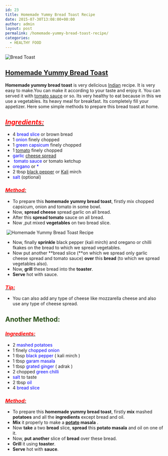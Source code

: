 ```yaml
---
id: 23
title: Homemade Yummy Bread Toast Recipe
date: 2015-07-30T13:08:00+00:00
author: admin
layout: post
permalink: /homemade-yummy-bread-toast-recipe/
categories:
  - HEALTHY FOOD
---
```


![Bread Toast]({{site.url}}/wp-content/uploads/2015/07/2015-04-11-16.44.28-300x225.jpg)

## <span style="text-decoration: underline;">Homemade Yummy [Bread](http://en.wikipedia.org/wiki/Bread "Bread") [Toast](http://en.wikipedia.org/wiki/Toast "Toast")</span>

**Homemade yummy bread toast** is very delicious [Indian](http://en.wikipedia.org/wiki/Indian_cuisine "Indian cuisine") recipe. It is very easy to make.You can make it according to your taste and enjoy it. You can served it with [tomato sauce](http://en.wikipedia.org/wiki/Tomato_sauce "Tomato sauce") or so. Its very healthy to eat because in this we use a vegetables. Its heavy meal for breakfast. Its completely fill your appetizer. Here some simple methods to prepare this bread toast at home.

## _<u><span style="color: red;">Ingredients:</span></u>_

*   4 <span style="color: blue;">bread slice</span> or brown bread
*   1 <span style="color: blue;">onion</span> finely chopped
*   1 <span style="color: blue;">green capsicum</span> finely chopped
*   1 [tomato](http://en.wikipedia.org/wiki/Tomato "Tomato") finely chopped
*   <span style="color: blue;">garlic</span> [cheese spread](http://en.wikipedia.org/wiki/Cheese_spread "Cheese spread")
*   <span style="color: blue;"> tomato sauce</span> or tomato ketchup
*   <span style="color: blue;">oregano</span> or <span style="color: blue;">*</span>
*   2 tbsp [black pepper](http://en.wikipedia.org/wiki/Black_pepper "Black pepper") or [Kali](http://en.wikipedia.org/wiki/Kali "Kali") mirch
*   <span style="color: blue;">salt</span> (optional)

### _<u><span style="color: red;">Method:</span></u>_

*   To prepare this **homemade yummy bread toast**, firstly mix chopped capsicum, onion and tomato in some bowl.
*   Now, **spread cheese** spread garlic on all bread.
*   After this **spread tomato** sauce on all bread.
*   Now ,put mixed **vegetables** on two bread slice.

 ![Homemade Yummy Bread Toast Recipe]({{site.url}}/wp-content/uploads/2015/07/2015-04-11-16.40.49-300x225.jpg)

*   Now, finally **sprinkle** black pepper (kali mirch) and oregano or chilli fkakes on the bread to which we spread vegetables.
*   Now put another **bread slice (**on which we spread only garlic cheese spread and tomato sauce) **over** this **bread** (to which we spread vegetables also).
*   Now, **grill** these bread into the **toaster**.
*   **Serve** hot with sauce.

### <u>_<span style="color: red;">Tip:</span>_</u>

*   You can also add any type of cheese like mozzarella cheese and also use any type of cheese spread.

## <span style="color: #274e13;">Another Method:</span>  

### _<u><span style="color: red;">Ingredients:</span></u>_

*   2 <span style="color: blue;">mashed potatoes</span>
*   1 finely <span style="color: blue;">chopped onion</span>
*   1 tbsp <span style="color: blue;">black pepper</span> ( kali mirch )
*   1 tbsp <span style="color: blue;">garam masala</span>
*   1 tbsp <span style="color: blue;">grated ginger</span> ( adrak )
*   2 chopped <span style="color: blue;">green chilli</span>
*   <span style="color: blue;">salt</span> to taste
*   2 tbsp <span style="color: blue;">oil</span>
*   4 <span style="color: blue;">bread slice</span>

### _<u><span style="color: red;">Method:</span></u>_

*   To prepare this **homemade yummy bread toast**, firstly **mix** mashed **potatoes** and all the **ingredients** except bread and oil.
*   **Mix** it properly to make a **[potato](http://en.wikipedia.org/wiki/Potato "Potato") masala** .
*   Now **take** a two **bread** slice, **spread** this **potato masala** and oil on one of it.
*   Now, **put** **another** slice of **bread** over these bread.
*   **Grill** it using **toaster**.
*   **Serve** hot with **sauce**.
